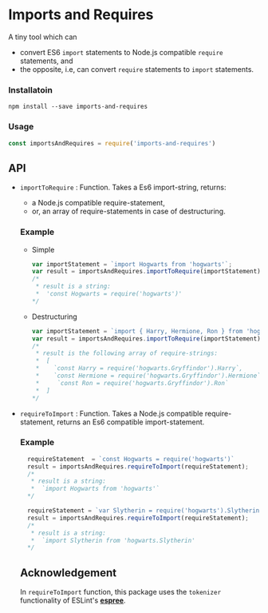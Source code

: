 # Imports and Requires
A tiny tool which can
- convert ES6 `import` statements to Node.js compatible `require` statements, and
- the opposite, i.e, can convert `require` statements to `import` statements.

### Installatoin
    npm install --save imports-and-requires
### Usage
```js
const importsAndRequires = require('imports-and-requires') 
```

## API
- `importToRequire` : Function. Takes a Es6 import-string, returns:
  - a Node.js compatible require-statement, 
  - or, an array of require-statements in case of destructuring.
  ### Example 
  - Simple
    ```js
    var importStatement = `import Hogwarts from 'hogwarts'`;
    var result = importsAndRequires.importToRequire(importStatement);
    /*
     * result is a string:
     *  'const Hogwarts = require('hogwarts')'
    */
    ```

  - Destructuring
    ```js
    var importStatement = `import { Harry, Hermione, Ron } from 'hogwarts'`;
    var result = importsAndRequires.importToRequire(importStatement);
    /*
     * result is the following array of require-strings:
     *  [ 
     *    `const Harry = require('hogwarts.Gryffindor').Harry`,
     *    `const Hermione = require('hogwarts.Gryffindor').Hermione`,
     *     `const Ron = require('hogwarts.Gryffindor').Ron` 
     *  ]
    */ 
    ```

- `requireToImport` : Function. Takes a Node.js compatible require-statement, returns an Es6 compatible import-statement.

  ### Example
  ```js
    requireStatement  = `const Hogwarts = require('hogwarts')`
    result = importsAndRequires.requireToImport(requireStatement);
    /*
     * result is a string:
     *  `import Hogwarts from 'hogwarts'`
    */
  ```

  ```js
    requireStatement = `var Slytherin = require('hogwarts').Slytherin`
    result = importsAndRequires.requireToImport(requireStatement);
    /*
     * result is a string:
     *  `import Slytherin from 'hogwarts.Slytherin'
    */
  ```
  ## Acknowledgement 
  In `requireToImport` function, this package uses the `tokenizer` functionality of ESLint's [**espree**](https://github.com/eslint/espree). 
